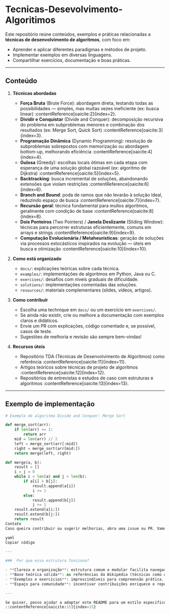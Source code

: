 # Tecnicas-Desevolvimento-Algoritimos
Este repositório reúne conteúdos, exemplos e práticas relacionadas a **técnicas de desenvolvimento de algoritmos**, com foco em:

- Aprender e aplicar diferentes paradigmas e métodos de projeto.
- Implementar exemplos em diversas linguagens.
- Compartilhar exercícios, documentação e boas práticas.

---

##  Conteúdo

1. **Técnicas abordadas**
   - **Força Bruta** (Brute Force): abordagem direta, testando todas as possibilidades — simples, mas muitas vezes ineficiente (ex: busca linear) :contentReference[oaicite:2]{index=2}.
   - **Dividir e Conquistar** (Divide and Conquer): decomposição recursiva do problema em subproblemas menores e combinação dos resultados (ex: Merge Sort, Quick Sort) :contentReference[oaicite:3]{index=3}.
   - **Programação Dinâmica** (Dynamic Programming): resolução de subproblemas sobrepostos com memorização ou abordagem bottom-up, melhorando eficiência :contentReference[oaicite:4]{index=4}.
   - **Gulosa** (Greedy): escolhas locais ótimas em cada etapa com esperança de uma solução global razoável (ex: algoritmo de Dijkstra) :contentReference[oaicite:5]{index=5}.
   - **Backtracking**: busca incremental de soluções, abandonando extensões que violam restrições :contentReference[oaicite:6]{index=6}.
   - **Branch and Bound**: poda de ramos que não levarão à solução ideal, reduzindo espaço de busca :contentReference[oaicite:7]{index=7}.
   - **Recursão geral**: técnica fundamental para muitos algoritmos, geralmente com condição de base :contentReference[oaicite:8]{index=8}.
   - **Dois Ponteiros** (Two Pointers) / **Janela Deslizante** (Sliding Window): técnicas para percorrer estruturas eficiente­mente, comuns em arrays e strings :contentReference[oaicite:9]{index=9}.
   - **Computação Evolucionária / Metaheurísticas**: geração de soluções via processos estocásticos inspirados na evolução — útei­s em busca e otimização :contentReference[oaicite:10]{index=10}.

2. **Como está organizado**
   - `docs/`: explicações teóricas sobre cada técnica.
   - `examples/`: implementações de algoritmos em Python, Java ou C.
   - `exercises/`: desafios com níveis graduais de dificuldade.
   - `solutions/`: implementações comentadas das soluções.
   - `resources/`: materiais complementares (slides, vídeos, artigos).

3. **Como contribuir**
   - Escolha uma technique em `docs/` ou um exercício em  `exercises/`.
   - Se ainda não existir, crie ou melhore a documentação com exemplos claros e didáticos.
   - Envie um PR com explicações, código comentado e, se possível, casos de teste.
   - Sugestões de melhoria e revisão são sempre bem-vindas!

4. **Recursos úteis**
   - Repositório TDA (Técnicas de Desenvolvimento de Algoritmos) como referência :contentReference[oaicite:11]{index=11}.
   - Artigos teóricos sobre técnicas de projeto de algoritmos :contentReference[oaicite:12]{index=12}.
   - Repositórios de entrevistas e estudos de caso com estruturas e algoritmos :contentReference[oaicite:13]{index=13}.

---

##  Exemplo de implementação

```python
# Exemplo de algoritmo Divide and Conquer: Merge Sort

def merge_sort(arr):
    if len(arr) <= 1:
        return arr
    mid = len(arr) // 2
    left = merge_sort(arr[:mid])
    right = merge_sort(arr[mid:])
    return merge(left, right)

def merge(a, b):
    result = []
    i = j = 0
    while i < len(a) and j < len(b):
        if a[i] < b[j]:
            result.append(a[i])
            i += 1
        else:
            result.append(b[j])
            j += 1
    result.extend(a[i:])
    result.extend(b[j:])
    return result
Contato
Caso queira contribuir ou sugerir melhorias, abra uma issue ou PR. Vamos aprender juntos!

yaml
Copiar código

---

###  Por que essa estrutura funciona?

- **Clareza e organização**: estrutura comum e modular facilita navegação e contribuições.
- **Base teórica sólida**: as referências da Wikipédia (técnicas como divide-and-conquer, programação dinâmica, etc.) garantem fundamentação conceitual :contentReference[oaicite:14]{index=14}.
- **Exemplos e exercícios**: imprescindíveis para compreensão prática.
- **Espaço para comunidade**: incentivar contribuições enriquece o repositório a longo prazo.

---

Se quiser, posso ajudar a adaptar este README para um estilo específico ou incluir mais técnicas como **branch and bound**, **metaheurísticas**, ou exemplos em outra linguagem. É só avisar!
::contentReference[oaicite:15]{index=15}
